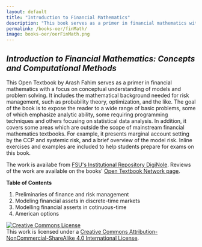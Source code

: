 ```yaml
---
layout: default
title: "Introduction to Financial Mathematics"
description: "This book serves as a primer in financial mathematics with a focus on conceptual understanding of models and problem solving. It includes the mathematical background needed for risk management, such as probability theory, optimization, and the like."
permalink: /books-oer/finMath/
image: books-oer/oerFinMath.png
---
```

## _Introduction to Financial Mathematics: Concepts and Computational Methods_  
This Open Textbook by Arash Fahim serves as a primer in financial mathematics with a focus on conceptual understanding of models and problem solving. It includes the mathematical background needed for risk management, such as probability theory, optimization, and the like. The goal of the book is to expose the reader to a wide range of basic problems, some of which emphasize analytic ability, some requiring programming techniques and others focusing on statistical data analysis. In addition, it covers some areas which are outside the scope of mainstream financial mathematics textbooks. For example, it presents marginal account setting by the CCP and systemic risk, and a brief overview of the model risk. Inline exercises and examples are included to help students prepare for exams on this book.

The work is availabe from <a href="https://doi.org/10.33009/financialmath1" target="_blank">FSU's Institutional Repository DigiNole</a>. Reviews of the work are available on the books' <a href="https://open.umn.edu/opentextbooks/textbooks/747" target="_blank">Open Textbook Network page</a>.


**Table of Contents**
1. Preliminaries of finance and risk management
2. Modeling financial assets in discrete-time markets
3. Modelling financial asserts in cotinuous-time
4. American options

<a rel="license" href="http://creativecommons.org/licenses/by-nc-sa/4.0/"><img alt="Creative Commons License" style="border-width:0" src="https://i.creativecommons.org/l/by-nc-sa/4.0/88x31.png" /></a><br />This work is licensed under a <a rel="license" href="http://creativecommons.org/licenses/by-nc-sa/4.0/">Creative Commons Attribution-NonCommercial-ShareAlike 4.0 International License</a>.
